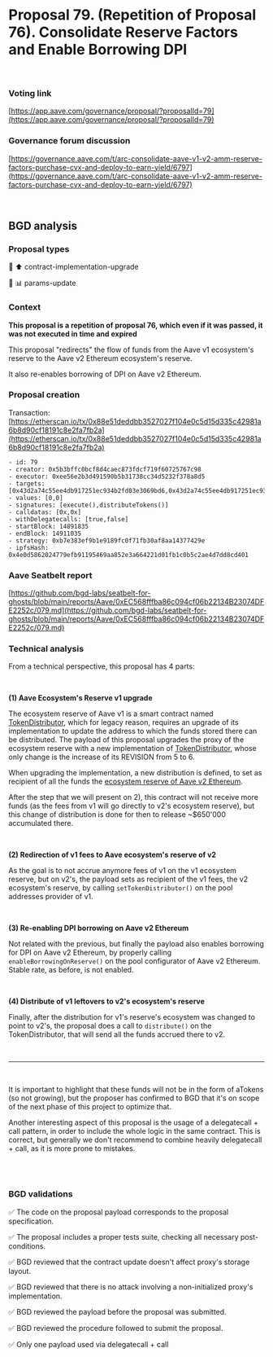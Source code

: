 # Proposal 79. (Repetition of Proposal 76). Consolidate Reserve Factors and Enable Borrowing DPI

<br>

### Voting link
[https://app.aave.com/governance/proposal/?proposalId=79](https://app.aave.com/governance/proposal/?proposalId=79)

### Governance forum discussion
[https://governance.aave.com/t/arc-consolidate-aave-v1-v2-amm-reserve-factors-purchase-cvx-and-deploy-to-earn-yield/6797](https://governance.aave.com/t/arc-consolidate-aave-v1-v2-amm-reserve-factors-purchase-cvx-and-deploy-to-earn-yield/6797)

<br>

## BGD analysis

### Proposal types

:wrench: :arrow_up: contract-implementation-upgrade

:wrench: :bar_chart: params-update

### Context

**This proposal is a repetition of proposal 76, which even if it was passed, it was not executed in time and expired**

This proposal "redirects" the flow of funds from the Aave v1 ecosystem's reserve to the Aave v2 Ethereum ecosystem's reserve.

It also re-enables borrowing of DPI on Aave v2 Ethereum.

### Proposal creation
Transaction: [https://etherscan.io/tx/0x88e51deddbb3527027f104e0c5d15d335c42981a6b8d90cf18191c8e2fa7fb2a](https://etherscan.io/tx/0x88e51deddbb3527027f104e0c5d15d335c42981a6b8d90cf18191c8e2fa7fb2a)
```
- id: 79
- creator: 0x5b3bffc0bcf8d4caec873fdcf719f60725767c98
- executor: 0xee56e2b3d491590b5b31738cc34d5232f378a8d5
- targets: [0x43d2a74c55ee4db917251ec934b2fd03e3069bd6,0x43d2a74c55ee4db917251ec934b2fd03e3069bd6]
- values: [0,0]
- signatures: [execute(),distributeTokens()]
- calldatas: [0x,0x]
- withDelegatecalls: [true,false]
- startBlock: 14891835
- endBlock: 14911035
- strategy: 0xb7e383ef9b1e9189fc0f71fb30af8aa14377429e
- ipfsHash: 0x4e0d5862024779efb91195469aa852e3a664221d01fb1c0b5c2ae4d7dd8cd401
```

### Aave Seatbelt report
[https://github.com/bgd-labs/seatbelt-for-ghosts/blob/main/reports/Aave/0xEC568fffba86c094cf06b22134B23074DFE2252c/079.md](https://github.com/bgd-labs/seatbelt-for-ghosts/blob/main/reports/Aave/0xEC568fffba86c094cf06b22134B23074DFE2252c/079.md)

### Technical analysis
From a technical perspective, this proposal has 4 parts:

<br>

**(1) Aave Ecosystem's Reserve v1 upgrade**

The ecosystem reserve of Aave v1 is a smart contract named [TokenDistributor](https://etherscan.io/address/0xe3d9988f676457123c5fd01297605efdd0cba1ae#code), which for legacy reason, requires an upgrade of its implementation to update the address to which the funds stored there can be distributed. The payload of this proposal upgrades the proxy of the ecosystem reserve with a new implementation of [TokenDistributor](https://etherscan.io/address/0x55c559730cbCA5deB0bf9B85961957FfDf502603#code), whose only change is the increase of its REVISION from 5 to 6.

When upgrading the implementation, a new distribution is defined, to set as recipient of all the funds the [ecosystem reserve of Aave v2 Ethereum](https://etherscan.io/address/0x464C71f6c2F760DdA6093dCB91C24c39e5d6e18c).

After the step that we will present on 2), this contract will not receive more funds (as the fees from v1 will go directly to v2's ecosystem reserve), but this change of distribution is done for then to release ~$650'000 accumulated there.

<br>

**(2) Redirection of v1 fees to Aave ecosystem's reserve of v2**

As the goal is to not accrue anymore fees of v1 on the v1 ecosystem reserve, but on v2's, the payload sets as recipient of the v1 fees, the v2 ecosystem's reserve, by calling `setTokenDistributor()` on the pool addresses provider of v1.

<br>

**(3) Re-enabling DPI borrowing on Aave v2 Ethereum**

Not related with the previous, but finally the payload also enables borrowing for DPI on Aave v2 Ethereum, by properly calling `enableBorrowingOnReserve()` on the pool configurator of Aave v2 Ethereum. Stable rate, as before, is not enabled.

<br>

**(4) Distribute of v1 leftovers to v2's ecosystem's reserve**

Finally, after the distribution for v1's reserve's ecosystem was changed to point to v2's, the proposal does a call to `distribute()` on the TokenDistributor, that will send all the funds accrued there to v2.

<br>

----

<br>

It is important to highlight that these funds will not be in the form of aTokens (so not growing), but the proposer has confirmed to BGD that it's on scope of the next phase of this project to optimize that.

Another interesting aspect of this proposal is the usage of a delegatecall + call pattern, in order to include the whole logic in the same contract. This is correct, but generally we don't recommend to combine heavily delegatecall + call, as it is more prone to mistakes.

<br>
<br>

### BGD validations

:white_check_mark: The code on the proposal payload corresponds to the proposal specification.

:white_check_mark: The proposal includes a proper tests suite, checking all necessary post-conditions.

:white_check_mark: BGD reviewed that the contract update doesn't affect proxy's storage layout.

:white_check_mark: BGD reviewed that there is no attack involving a non-initialized proxy's implementation.

:white_check_mark: BGD reviewed the payload before the proposal was submitted.

:white_check_mark: BGD reviewed the procedure followed to submit the proposal.

:white_check_mark: Only one payload used via delegatecall + call
